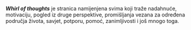  **_Whirl of thoughts_**
 je stranica namijenjena svima koji traže nadahnuće, motivaciju, pogled iz druge perspektive, promišljanja vezana za određena područja života, savjet, potporu, pomoć, zanimljivosti i još mnogo toga.
 
